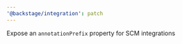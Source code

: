 ```yaml
---
'@backstage/integration': patch
---
```


Expose an `annotationPrefix` property for SCM integrations
